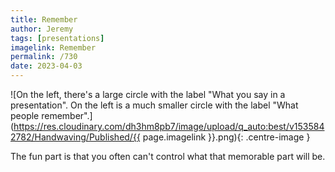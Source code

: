 ```yaml
---
title: Remember
author: Jeremy
tags: [presentations]
imagelink: Remember
permalink: /730
date: 2023-04-03
---
```


![On the left, there's a large circle with the label "What you say in a presentation". On the left is a much smaller circle with the label "What people remember".](https://res.cloudinary.com/dh3hm8pb7/image/upload/q_auto:best/v1535842782/Handwaving/Published/{{ page.imagelink }}.png){: .centre-image }

The fun part is that you often can't control what that memorable part will be.
